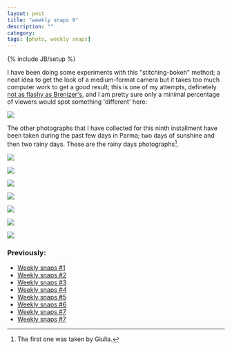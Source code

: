 ```yaml
---
layout: post
title: "weekly snaps 9"
description: ""
category: 
tags: [photo, weekly snaps]
---
```

{% include JB/setup %}

I have been doing some experiments with this "stitching-bokeh" method; a neat idea to get the look of a medium-format camera but it takes too much computer work to get a good result; this is one of my attempts, definetely [not as flashy as Brenizer's](http://www.ryanbrenizer.com/category/brenizer-method/), and I am pretty sure only a minimal percentage of viewers would spot something 'different' here:

![](https://dl.dropbox.com/u/179731/brenizer-test-2.jpg)

The other photographs that I have collected for this ninth installment have been taken during the past few days in Parma; two days of sunshine and then two rainy days. These are the rainy days photographs[^1].


[^1]: The first one was taken by Giulia.

![](https://dl.dropbox.com/u/179731/_D7K8321%20PORTRA400.jpg)

![](https://dl.dropbox.com/u/179731/_1070833%20PORTRA400.jpg)

![](https://dl.dropbox.com/u/179731/_D7K8288%20PORTRA400.jpg)

![](https://dl.dropbox.com/u/179731/_D7K8296%20PORTRA400.jpg)

![](https://dl.dropbox.com/u/179731/_D7K8301%20PORTRA400.jpg)

![](https://dl.dropbox.com/u/179731/_D7K8295%20PORTRA400.jpg)

![](https://dl.dropbox.com/u/179731/_D7K8305%20PORTRA400.jpg)


### Previously:

* [Weekly snaps #1](./2012-07-10-weekly-snaps-1.html)
* [Weekly snaps #2](./2012-07-19-weekly-snaps-2.html)
* [Weekly snaps #3](./2012-07-27-weekly-snaps-3.html)
* [Weekly snaps #4](./2012-08-08-weekly-snaps-4.html)
* [Weekly snaps #5](./2012-08-31-weekly-snaps-5.html)
* [Weekly snaps #6](./2012-09-14-weekly-snaps-6.html)
* [Weekly snaps #7](./2012-09-22-weekly-snaps-7.html)
* [Weekly snaps #7](./2012-10-11-weekly-snaps-8.html)